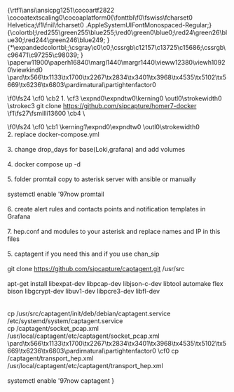 {\rtf1\ansi\ansicpg1251\cocoartf2822
\cocoatextscaling0\cocoaplatform0{\fonttbl\f0\fswiss\fcharset0 Helvetica;\f1\fnil\fcharset0 .AppleSystemUIFontMonospaced-Regular;}
{\colortbl;\red255\green255\blue255;\red0\green0\blue0;\red24\green26\blue30;\red244\green246\blue249;
}
{\*\expandedcolortbl;;\csgray\c0\c0;\cssrgb\c12157\c13725\c15686;\cssrgb\c96471\c97255\c98039;
}
\paperw11900\paperh16840\margl1440\margr1440\vieww12380\viewh10920\viewkind0
\pard\tx566\tx1133\tx1700\tx2267\tx2834\tx3401\tx3968\tx4535\tx5102\tx5669\tx6236\tx6803\pardirnatural\partightenfactor0

\f0\fs24 \cf0 \cb2 1. \cf3 \expnd0\expndtw0\kerning0
\outl0\strokewidth0 \strokec3 git clone https://github.com/sipcapture/homer7-docker
\f1\fs27\fsmilli13600 \cb4 \

\f0\fs24 \cf0 \cb1 \kerning1\expnd0\expndtw0 \outl0\strokewidth0 \
2. replace docker-compose.yml\
\
3. change drop_days for base(Loki,grafana) and add volumes\
\
4. docker compose up -d\
\
5. folder promtail  copy to asterisk server with ansible or manually\
\
systemctl enable \'97now promtail \
\
6. create alert rules and contacts points and notification templates in Grafana\
\
7. hep.conf and modules to your asterisk and replace names and IP in this files\
\
5. captagent if you need  this and if you use chan_sip\
\
git clone https://github.com/sipcapture/captagent.git /usr/src\
\
apt-get install libexpat-dev libpcap-dev libjson-c-dev libtool automake flex bison libgcrypt-dev libuv1-dev libpcre3-dev libfl-dev\
\
\
cp /usr/src/captagent/init/deb/debian/captagent.service /etc/systemd/system/captagent.service\
cp /captagent/socket_pcap.xml  /usr/local/captagent/etc/captagent/socket_pcap.xml \
\pard\tx566\tx1133\tx1700\tx2267\tx2834\tx3401\tx3968\tx4535\tx5102\tx5669\tx6236\tx6803\pardirnatural\partightenfactor0
\cf0 cp /captagent/transport_hep.xml  /usr/local/captagent/etc/captagent/transport_hep.xml\
\
systemctl enable \'97now captagent }